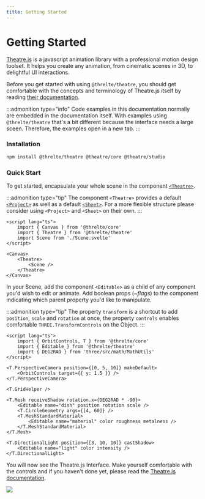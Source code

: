 ```yaml
---
title: Getting Started
---
```


# Getting Started

[Theatre.js](https://www.theatrejs.com/) is a javascript animation library with a professional motion design toolset. It helps you create any animation, from cinematic scenes in 3D, to delightful UI interactions.

Before you get started with using `@threlte/theatre`, you should get comfortable with the concepts and terminology of Theatre.js itself by reading [their documentation](https://www.theatrejs.com/docs/latest).

:::admonition type="info"
Code examples in this documentation normally are embedded in the documentation itself. With examples using `@threlte/theatre` that's a bit different because the interface needs a large sceen. Therefore, the examples open in a new tab.
:::

### Installation

```bash copy
npm install @threlte/theatre @theatre/core @theatre/studio
```

### Quick Start

To get started, encapsulate your whole scene in the component [`<Theatre>`](/theatre/theatre).

:::admonition type="tip"
The component `<Theatre>` provides a default [`<Project>`](/theatre/project) as well as a default [`<Sheet>`](/theatre/sheet). For a more flexible structure please consider using `<Project>` and `<Sheet>` on their own.
:::

```svelte title=App.svelte|copyHighlight={3,8,10}
<script lang="ts">
	import { Canvas } from '@threlte/core'
	import { Theatre } from '@threlte/theatre'
	import Scene from './Scene.svelte'
</script>

<Canvas>
	<Theatre>
		<Scene />
	</Theatre>
</Canvas>
```

In your Scene, add the component `<Editable>` as a child of any component you'd wish to edit or animate. Add boolean props (~_flags_) to the component indicating which parent property you'd like to manipulate.

:::admonition type="tip"
The property `transform` is a shortcut to add `position`, `scale` and `rotation` at once, the property `controls` enables comfortable `THREE.TransformControls` on the Object.
:::

```svelte title=Scene.svelte|copyHighlight={3,14,17,22}
<script lang="ts">
	import { OrbitControls, T } from '@threlte/core'
	import { Editable } from '@threlte/theatre'
	import { DEG2RAD } from 'three/src/math/MathUtils'
</script>

<T.PerspectiveCamera position={[0, 5, 10]} makeDefault>
	<OrbitControls target={{ y: 1.5 }} />
</T.PerspectiveCamera>

<T.GridHelper />

<T.Mesh receiveShadow rotation.x={DEG2RAD * -90}>
	<Editable name="dish" position rotation scale />
	<T.CircleGeometry args={[4, 60]} />
	<T.MeshStandardMaterial>
		<Editable name="material" color roughness metalness />
	</T.MeshStandardMaterial>
</T.Mesh>

<T.DirectionalLight position={[3, 10, 10]} castShadow>
	<Editable name="light" color intensity />
</T.DirectionalLight>
```

You will now see the Theatre.js Interface. Make yourself comfortable with the controls and if you haven't done yet, please read the [Theatre.js documentation](https://www.theatrejs.com/docs/latest).

<img src="/images/theatre/getting-started.png" class="mt-8 rounded-md shadow-lg mx-auto border border-gray-divider overflow-hidden h-[600px] relative">
